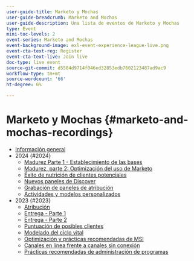 ```yaml
---
user-guide-title: Marketo y Mochas
user-guide-breadcrumb: Marketo and Mochas
user-guide-description: Una lista de eventos de Marketo y Mochas
type: Event
mini-toc-levels: 2
event-series: Marketo and Mochas
event-background-image: exl-event-experience-league-live.png
event-cta-text-reg: Register
event-cta-text-live: Join live
doc-type: live event
source-git-commit: d5584d9714f046ed32853edb7602123487ad9ac9
workflow-type: tm+mt
source-wordcount: '66'
ht-degree: 6%

---
```



# Marketo y Mochas {#marketo-and-mochas-recordings}

+ [Información general](overview.md)
+ 2024 {#2024}
   + [Madurez Parte 1 - Establecimiento de las bases](2024/maturity-part1-foundation.md)
   + [Madurez, parte 2: Optimización del uso de Marketo](2024/optimize-marketo-usage.md)
   + [Éxito de nutrición de clientes potenciales](2024/lead-nurture-success.md)
   + [Nuevos paneles de Discover](2024/new-discover-dashboard.md)
   + [Grabación de paneles de atribución](2024/attribution-dashboard-recording.md)
   + [Actividades y modelos personalizados](2024/marketo-measure-and-mochas-activities-and-custom-models.md)
+ 2023 {#2023}
   + [Atribución](2023/attribution.md)
   + [Entrega - Parte 1](2023/deliverability-part-one.md)
   + [Entrega - Parte 2](2023/deliverability-part-two.md)
   + [Puntuación de posibles clientes](2023/lead-scoring.md)
   + [Modelado del ciclo vital](2023/lifecycle-modeling.md)
   + [Optimización y prácticas recomendadas de MSI](2023/msi-best-practices.md)
   + [Canales en línea frente a canales sin conexión](2023/online-offline.md)
   + [Prácticas recomendadas de administración de programas](2023/program-management.md)